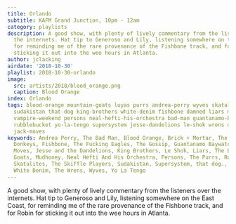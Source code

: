 ```yaml
---
title: Orlando
subtitle: KAFM Grand Junction, 10pm - 12am
category: playlists
description: A good show, with plenty of lively commentary from the listeners over
  the internets. Hat tip to Generoso and Lily, listening somewhere on the East Coast,
  for reminding me of the rare provenance of the Fishbone track, and for Robin for
  sticking it out into the wee hours in Atlanta.
author: jclacking
airdate: '2018-10-30'
playlist: 2018-10-30-orlando
image:
  src: artists/2018/blood_orange.png
  caption: Blood Orange
index: Orlando
tags: blood-orange mountain-goats luyas purrs andrea-perry wyves skatalites gossip
  sudakistan that-dog king-brothers white-denim fishbone damned liars mudhoney skiffle-players
  vampire-weekend persons neal-hefti-his-orchestra bad-man guantanamo-baywatch brick-mortar
  rubblebucket yo-la-tengo supersystem jesse-dandelions le-shok wrens donkeys fucking-eagles
  jack-moves
keywords: Andrea Perry, The Bad Man, Blood Orange, Brick + Mortar, The Damned, The
  Donkeys, Fishbone, The Fucking Eagles, The Gossip, Guantanamo Baywatch, The Jack
  Moves, Jesse and the Dandelions, King Brothers, Le Shok, Liars, The Luyas, The Mountain
  Goats, Mudhoney, Neal Hefti And His Orchestra, Persons, The Purrs, Rubblebucket,
  Skatalites, The Skiffle Players, Sudakistan, Supersystem, that dog., Vampire Weekend,
  White Denim, The Wrens, Wyves, Yo La Tengo
---
```

A good show, with plenty of lively commentary from the listeners over the internets. Hat tip to Generoso and Lily, listening somewhere on the East Coast, for reminding me of the rare provenance of the Fishbone track, and for Robin for sticking it out into the wee hours in Atlanta.
